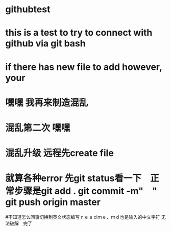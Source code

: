 # githubtest
# this is a test to try to connect with github via git bash
# if there has new file to add however, your 
# 嘿嘿 我再来制造混乱
# 混乱第二次 嘿嘿
# 混乱升级 远程先create file
# 就算各种error 先git status看一下　正常步骤是git add .   git commit -m"　"  git push origin master
#不知道怎么回事切换到英文状态编写ｒｅａｄｍｅ．ｍｄ也是输入的中文字符
无法破解　完了

